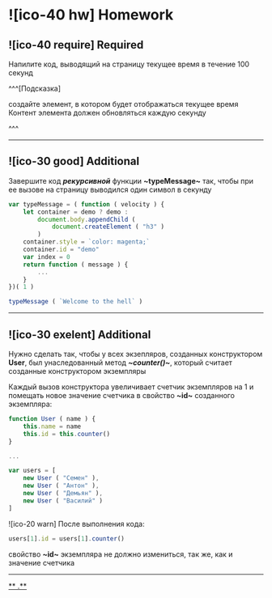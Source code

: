 # ![ico-40 hw] Homework

## ![ico-40 require] Required

Напилите код, выводящий на страницу текущее время в течение 100 секунд

^^^[Подсказка]

создайте элемент, в котором будет отображаться текущее время
Контент элемента должен обновляться каждую секунду

^^^

___________________

## ![ico-30 good] Additional

Завершите код **_рекурсивной_** функции **~typeMessage~** так, чтобы при ее вызове на страницу выводился один символ в секунду

~~~js
var typeMessage = ( function ( velocity ) {
    let container = demo ? demo :
        document.body.appendChild (
            document.createElement ( "h3" )
        )
    container.style = `color: magenta;`
    container.id = "demo"
    var index = 0
    return function ( message ) {
        ...
    }
})( 1 )

typeMessage ( `Welcome to the hell` )
~~~
_________________________

## ![ico-30 exelent] Additional

Нужно сделать так, чтобы у всех экзепляров, созданных конструктором **User**, был унаследованный метод **_~counter()~_**, который считает созданные конструктором экземпляры

Каждый вызов конструктора увеличивает счетчик экземпляров на 1 и помещать новое значение счетчика в свойство **~id~** созданного экземпляра:

~~~js
function User ( name ) {
    this.name = name
    this.id = this.counter()
}

...

var users = [
    new User ( "Семен" ),
    new User ( "Антон" ),
    new User ( "Демьян" ),
    new User ( "Василий" )
]
~~~

![ico-20 warn] После выполнения кода:

~~~js
users[1].id = users[1].counter()
~~~

свойство **~id~** экземпляра не должно измениться, так же, как и значение счетчика

________________________________

[** .**](src/lessons/hw-08-answers.html)
